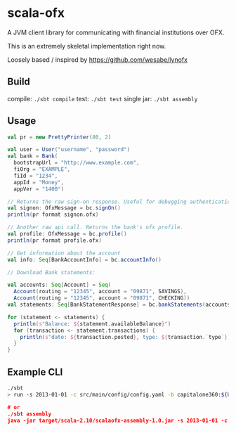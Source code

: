 scala-ofx
=========

A JVM client library for communicating with financial institutions over OFX.

This is an extremely skeletal implementation right now.

Loosely based / inspired by https://github.com/wesabe/lynofx

Build
-----

compile: ```./sbt compile```
test: ```./sbt test```
single jar: ```./sbt assembly```

Usage
-----

```scala
val pr = new PrettyPrinter(80, 2)

val user = User("username", "password")
val bank = Bank(
  bootstrapUrl = "http://www.example.com",
  fiOrg = "EXAMPLE",
  fiId = "1234",
  appId = "Money",
  appVer = "1400")

// Returns the raw sign-on response. Useful for debugging authentication.
val signon: OfxMessage = bc.signOn()
println(pr format signon.ofx)

// Another raw api call. Returns the bank's ofx profile.
val profile: OfxMessage = bc.profile()
println(pr format profile.ofx)

// Get information about the account
val info: Seq[BankAccountInfo] = bc.accountInfo()

// Download Bank statements:

val accounts: Seq[Account] = Seq(
  Account(routing = "12345", account = "09871", SAVINGS),
  Account(routing = "12345", account = "09871", CHECKING))
val statements: Seq[BankStatementResponse] = bc.bankStatements(accounts, Options.start)

for (statement <- statements) {
  println(s"Balance: ${statement.availableBalance}")
  for (transaction <- statement.transactions) {
    println(s"date: ${transaction.posted}, type: ${transaction.`type`}, amount: ${transaction.amount}, payee: ${transaction.name}, memo: ${transaction.memo}")
  }
}
```

Example CLI
-----------

```bash
./sbt
> run -s 2013-01-01 -c src/main/config/config.yaml -b capitalone360:${USERNAME}:${PASSWORD} -a capitalone360:${ROUTING}:${ACCT_NUM]:SAVINGS -v

# or
./sbt assembly
java -jar target/scala-2.10/scalaofx-assembly-1.0.jar -s 2013-01-01 -c src/main/config/config.yaml -b capitalone360:${USERNAME}:${PASSWORD} -a capitalone360:${ROUTING}:${ACCT_NUM]:SAVINGS -v
```
